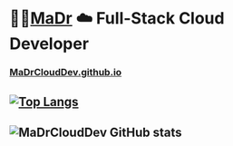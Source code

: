 # :rocket::cactus:[MaDr](https://MaDr.io) :cloud: Full-Stack Cloud Developer 
### [MaDrCloudDev.github.io](https://MaDrCloudDev.github.io)
## [![Top Langs](https://github-readme-stats.vercel.app/api/top-langs/?username=anuraghazra&langs_count=8)](https://github.com/anuraghazra/github-readme-stats)
## ![MaDrCloudDev GitHub stats](https://github-readme-stats.vercel.app/api?username=madrclouddev&count_private=true&show_icons=true&theme=radical)


